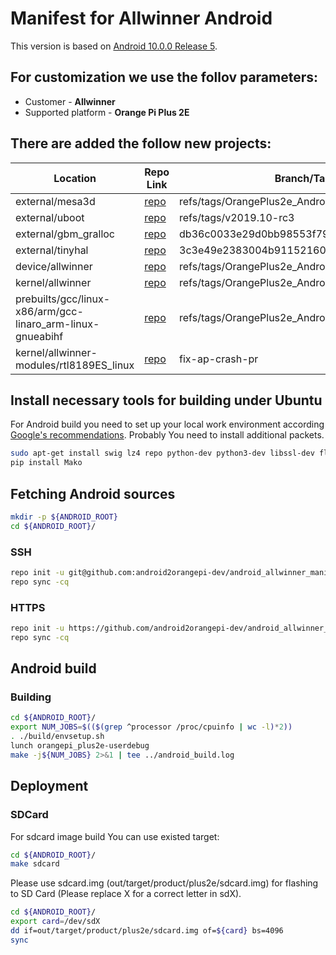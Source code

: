 # Manifest for Allwinner Android

This version is based on [Android 10.0.0 Release 5](https://android.googlesource.com/platform/manifest/+/refs/heads/android-10.0.0_r5).

## For customization we use the follov parameters:
* Customer - **Allwinner**
* Supported platform - **Orange Pi Plus 2E**

## There are added the follow new projects:
| Location | Repo Link | Branch/Tags |
| ------ | ------ | ------ |
| external/mesa3d | [repo](https://github.com/android2orangepi-dev/mesa) | refs/tags/OrangePlus2e_AndroidQ_preview3 |
| external/uboot | [repo](http://git.denx.de/u-boot.git_mainline) | refs/tags/v2019.10-rc3 |
| external/gbm_gralloc | [repo](https://github.com/robherring/gbm_gralloc.git) | db36c0033e29d0bb98553f790c397f89dcd1d1e2 |
| external/tinyhal | [repo](https://github.com/CirrusLogic/tinyhal) | 3c3e49e2383004b9115216048320f9648db3b360 |
| device/allwinner | [repo](https://github.com/android2orangepi-dev/android_allwinner_bsp) | refs/tags/OrangePlus2e_AndroidQ_preview3 |
| kernel/allwinner | [repo](https://android.googlesource.com/kernel/common) | refs/tags/OrangePlus2e_AndroidQ_preview2 |
| prebuilts/gcc/linux-x86/arm/gcc-linaro_arm-linux-gnueabihf | [repo](https://github.com/android2orangepi-dev/ext-compiler) | refs/tags/OrangePlus2e_AndroidQ_preview1 |
| kernel/allwinner-modules/rtl8189ES_linux | [repo](https://github.com/rsglobal/rtl8189ES_linux) | fix-ap-crash-pr |

## Install necessary tools for building under Ubuntu
For Android build you need to set up your local work environment according [Google's recommendations](https://source.android.com/setup/build/initializing). Probably You need to install additional packets.

```bash
sudo apt-get install swig lz4 repo python-dev python3-dev libssl-dev flex bison
pip install Mako
```
 
## Fetching Android sources
```bash
mkdir -p ${ANDROID_ROOT}
cd ${ANDROID_ROOT}/
```

### SSH
```bash
repo init -u git@github.com:android2orangepi-dev/android_allwinner_manifest -b refs/tags/OrangePlus2e_AndroidQ_preview3 -m ssh.xml
repo sync -cq
```

### HTTPS
```bash
repo init -u https://github.com/android2orangepi-dev/android_allwinner_manifest -b refs/tags/OrangePlus2e_AndroidQ_preview3 -m https.xml
repo sync -cq
```

## Android build
### Building
```bash
cd ${ANDROID_ROOT}/
export NUM_JOBS=$(($(grep ^processor /proc/cpuinfo | wc -l)*2))
. ./build/envsetup.sh
lunch orangepi_plus2e-userdebug
make -j${NUM_JOBS} 2>&1 | tee ../android_build.log
```

## Deployment
### SDCard
For sdcard image build You can use existed target:
 
```bash
cd ${ANDROID_ROOT}/
make sdcard
```

Please use sdcard.img (out/target/product/plus2e/sdcard.img) for flashing to SD Card (Please replace X for a correct letter in sdX).

```bash
cd ${ANDROID_ROOT}/
export card=/dev/sdX
dd if=out/target/product/plus2e/sdcard.img of=${card} bs=4096
sync
```
